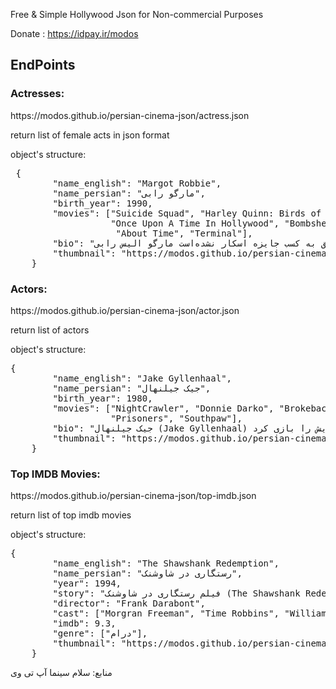 Free & Simple Hollywood Json for Non-commercial Purposes

Donate : https://idpay.ir/modos

<h2>EndPoints</h2>
<h3>Actresses:</h3>
https://modos.github.io/persian-cinema-json/actress.json

return list of female acts in json format

object's structure:
<pre> {
        "name_english": "Margot Robbie",
        "name_persian": "مارگو رابی",
        "birth_year": 1990,
        "movies": ["Suicide Squad", "Harley Quinn: Birds of Prey", "The Wolf of Wall Street",
                   "Once Upon A Time In Hollywood", "Bombshell", "I, Tonya", "Focus", "The Legend of Tarzan",
                    "About Time", "Terminal"],
        "bio": "مارگو الیس رابی‎ بازیگر و تهیه‌کننده سینما و تلویزیون اهل استرالیا است. او در فیلم‌هایی نظیر دربارهٔ زمان، گرگ وال استریت، تمرکز، افسانه تارزان، من تونیا هستم، روزی روزگاری در هالیوود، و شخصیت هارلی کوئین در دنیای توسعه‌یافته دی‌سی شامل جوخه انتحار (۲۰۱۶) و پرندگان شکاری (۲۰۲۰) ایفای نقش کرده‌است. او تا کنون نامزد دو جایزه اسکار و پنج جایزه بفتا شده‌است. مارگو رابی در سال ۲۰۱۶ با تام آکرلی ازدواج کرد. در سال ۲۰۱۷، مجلهٔ تایم وی را جزوه یکی از ۱۰۰ فرد تأثیرگذار در جهان معرفی کرد، و در سال ۲۰۱۹، او در بین فهرست پردرآمدترین بازیگران زن جهان قرار گرفت. مارگو رابی تاکنون موفق به کسب جایزه اسکار نشده‌است.",            
        "thumbnail": "https://modos.github.io/persian-cinema-json/actresses/Margot-Robbie.jpg"
    }</pre>
<h3>Actors:</h3>
https://modos.github.io/persian-cinema-json/actor.json

return list of actors

object's structure:
<pre>{
        "name_english": "Jake Gyllenhaal",
        "name_persian": "جیک جیلنهال",
        "birth_year": 1980,
        "movies": ["NightCrawler", "Donnie Darko", "Brokeback Mountain",
                   "Prisoners", "Southpaw"],
        "bio": "جیک جیلنهال (Jake Gyllenhaal) بازیگر آمریکایی متولد 19 نوامبر 1980 است. او پسر کارگردان، استیون جیلنهال و نمایشنامه‌نویس، ناومی فومر است و بازیگری را از سن 10 سالگی شروع کرده است. او از زمانی که اولین نقش اصلی‌اش در سال 1999 در فیلمی به نام آسمان اکتبر بازی کرد، در نقش‌های متفاوتی ظاهر شده. در سال 2001 در فیلم دانی دارکو نقش یک نوجوان روان‌پریش را بازی کرد.",            
        "thumbnail": "https://modos.github.io/persian-cinema-json/actors/Jake-Gyllenhaal.jpg"
    }</pre>


<h3>Top IMDB Movies:</h3>
https://modos.github.io/persian-cinema-json/top-imdb.json

return list of top imdb movies

object's structure:
<pre>{
        "name_english": "The Shawshank Redemption",
        "name_persian": "رستگاری در شاوشنک",
        "year": 1994,
        "story": "فیلم رستگاری در شاوشنک (The Shawshank Redemption) اندی دوفرین بانکدار جوانی است که به جرم قتل همسر اش به حبس ابد در زندان ایالتی شائوشنک محکوم می شود. وی تأکید می کند که جرمی مرتکب نشده، ولی قاضی او را گناهکار اعلام میکند. او سالهای زیادی را در این زندان می گذراند. آلیس بوید رِدینگ یکی از زندانی های سیاه پوست است که به این شهرت دارد که می تواند هر چیزی را در زندان فراهم کند و ...",
        "director": "Frank Darabont",
        "cast": ["Morgran Freeman", "Time Robbins", "William Sadler", "Bob Gunton"],
        "imdb": 9.3,
        "genre": ["درام"],
        "thumbnail": "https://modos.github.io/persian-cinema-json/posters/The-Shawshank-Redemption.jpg"
    }</pre>

منابع:
سلام سینما
آپ تی وی